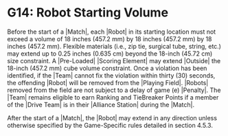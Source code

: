 # G14: Robot Starting Volume

Before the start of a |Match|, each |Robot| in its starting location must not
exceed a volume of 18 inches (457.2 mm) by 18 inches (457.2 mm) by 18 inches
(457.2 mm). Flexible materials (i.e., zip tie, surgical tube, string, etc.)
may extend up to 0.25 inches (0.635 cm) beyond the 18-inch (45.72 cm) size
constraint. A |Pre-Loaded| |Scoring Element| may extend |Outside| the 18-inch
(457.2 mm) cube volume constraint. Once a violation has been identified, if
the |Team| cannot fix the violation within thirty (30) seconds, the offending
|Robot| will be removed from the |Playing Field|. |Robots| removed from the
field are not subject to a delay of game (<G13>e) |Penalty|. The |Team| remains
eligible to earn Ranking and TieBreaker Points if a member of the |Drive Team|
is in their |Alliance Station| during the |Match|.

After the start of a |Match|, the |Robot| may extend in any direction unless
otherwise specified by the Game-Specific rules detailed in section 4.5.3.